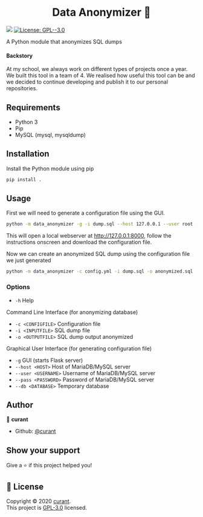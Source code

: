 <h1 align="center">Data Anonymizer 💾</h1>
<p>
  <img src="https://img.shields.io/badge/python-v3-blue">
  <a href="https://github.com/curant/data-anonymizer/blob/master/LICENSE" target="_blank">
    <img alt="License: GPL--3.0" src="https://img.shields.io/badge/License-GPL--3.0-yellow.svg" />
  </a>
</p>

A Python module that anonymizes SQL dumps

#### Backstory

At my school, we always work on different types of projects once a year.
We built this tool in a team of 4. We realised how useful this tool can be and we decided to continue developing and publish it to our personal repositories.

## Requirements

* Python 3
* Pip
* MySQL (mysql, mysqldump)

## Installation

Install the Python module using pip

```sh
pip install .
```

## Usage

First we will need to generate a configuration file using the GUI.

```sh
python -m data_anonymizer -g -i dump.sql --host 127.0.0.1 --user root --pass toor --db anonymize
```

This will open a local webserver at <http://127.0.0.1:8000>, follow the instructions onscreen and download the configuration file.

Now we can create an anonymized SQL dump using the configuration file we just generated

```sh
python -m data_anonymizer -c config.yml -i dump.sql -o anonymized.sql
```

### Options

- `-h` Help

Command Line Interface (for anonymizing database)

- `-c <CONFIGFILE>` Configuration file
- `-i <INPUTFILE>` SQL dump file
- `-o <OUTPUTFILE>` SQL dump output anonymized

Graphical User Interface (for generating configuration file)

- `-g` GUI (starts Flask server)
- `--host <HOST>` Host of MariaDB/MySQL server
- `--user <USERNAME>` Username of MariaDB/MySQL server
- `--pass <PASSWORD>` Password of MariaDB/MySQL server
- `--db <DATABASE>` Temporary database

## Author

👤 **curant**

* Github: [@curant](https://github.com/curant)

## Show your support

Give a ⭐️ if this project helped you!


## 📝 License

Copyright © 2020 [curant](https://github.com/curant).<br />
This project is [GPL-3.0](https://github.com/curant/data-anonymizer/blob/master/LICENSE) licensed.